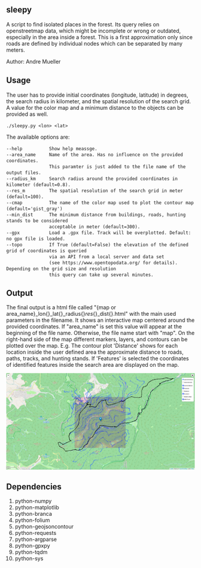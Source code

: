 sleepy
------

A script to find isolated places in the forest. Its query relies on openstreetmap data, which might be incomplete
or wrong or outdated, especially in the area inside a forest. This is a first approximation only since roads are defined
by individual nodes which can be separated by many meters.

Author: Andre Mueller

Usage
-----

The user has to provide initial coordinates (longitude, latitude) in degrees, the search radius in kilometer, and the 
spatial resolution of the search grid. A value for the color map and a minimum distance to the objects can be provided
as well.

```
./sleepy.py <lon> <lat>
```

The available options are:

    --help          Show help meassge.
    --area_name     Name of the area. Has no influence on the provided coordinates. 
                    This paramter is just added to the file name of the output files.
    --radius_km     Search radius around the provided coordinates in kilometer (default=0.8).
    --res_m         The spatial resolution of the search grid in meter (default=100).
    --cmap          The name of the color map used to plot the contour map (default='gist_gray')
    --min_dist      The minimum distance from buildings, roads, hunting stands to be considered 
                    acceptable in meter (default=300).
    --gpx           Load a .gpx file. Track will be overplotted. Default: no gpx file is loaded.
    --topo          If True (default=False) the elevation of the defined grid of coordinates is queried
                    via an API from a local server and data set 
                    (see https://www.opentopodata.org/ for details). Depending on the grid size and resolution
                    this query can take up several minutes.


Output
------

The final output is a html file called "{map or area_name}_lon{}_lat{}_radius{}_res_{}_dist{}.html" with the main used 
parameters in the filename. It shows an interactive map centered around the provided
coordinates. If "area_name" is set this value will appear at the beginning of the file name. Otherwise, the file name start 
with "map". On the right-hand side of the map different markers, layers, and contours can be plotted over the map.
E.g. The contour plot 'Distance' shows for each location inside the user defined area the approximate distance to roads, 
paths, tracks, and hunting stands. If 'Features' is selected the coordinates of identified features inside the search area 
are displayed on the map.

![Example output](https://github.com/amuellerastro/sleepy/blob/main/example.png?raw=true)


Dependencies
------------

   1. python-numpy
   1. python-matplotlib
   1. python-branca
   1. python-folium
   1. python-geojsoncontour
   1. python-requests
   1. python-argparse
   1. python-gpxpy
   1. python-tqdm
   1. python-sys
